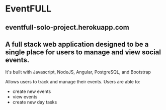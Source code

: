 EventFULL
=========
eventfull-solo-project.herokuapp.com
-----------
A full stack web application designed to be a single place for users to manage and view social events. 
-----------
It's built with Javascript, NodeJS, Angular, PostgreSQL, and Bootstrap 

Allows users to track and manage their events. Users are able to: 
* create new events
* view events
* create new day tasks
